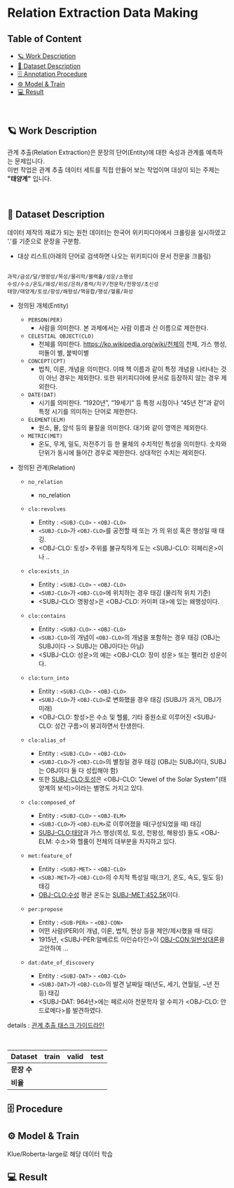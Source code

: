 # Relation Extraction Data Making

## Table of Content

* [🪐 Work Description](#Work)
* [💾 Dataset Description](#dataset)
* [🗄 Annotation Procedure](#Procedure)
* [⚙️ Model & Train](#Model)
* [💻 Result](#Result)

</br>

## 🪐 Work Description <a name='Work'></a>

관계 추출(Relation Extraction)은 문장의 단어(Entity)에 대한 속성과 관계를 예측하는 문제입니다. <br>
이번 작업은 관계 추출 데이터 세트를 직접 만들어 보는 작업이며 대상이 되는 주제는 **"태양계"** 입니다.

</br>

## 💾 Dataset Description <a name='dataset'></a>
데이터 제작의 재료가 되는 원천 데이터는 한국어 위키피디아에서 크롤링을 실시하였고 '.'를 기준으로 문장을 구분함. <br>

* 대상 리스트(아래의 단어로 검색하면 나오는 위키피디아 문서 전문을 크롤링)
<pre><code>
과학/금성/달/명왕성/목성/물리학/블랙홀/성운/소행성
수성/수소/온도/왜성/위성/은하/중력/지구/천문학/천왕성/초신성
태양/태양계/토성/항성/해왕성/핵융합/행성/헬륨/화성
</code></pre>

* 정의된 개체(Entity)
  - `PERSON(PER)` 
    - 사람을 의미한다. 본 과제에서는 사람 이름과 신 이름으로 제한한다.
  - `CELESTIAL OBJECT(CLO)`
    - 천체를 의미한다. https://ko.wikipedia.org/wiki/천체의 천체, 가스 행성,떠돌이 별, 붙박이별
  - `CONCEPT(CPT)`
    - 법칙, 이론, 개념을 의미한다. 이때 책 이름과 같이 특정 개념을 나타내는 것이 아닌 경우는 제외한다. 또한 위키피디아에 문서로 등장하지 않는 경우 제외한다.
  - `DATE(DAT)`
    - 시기를 의미한다. “1920년”, “19세기” 등 특정 시점이나 “45년 전”과 같이 특정 시기를 의미하는 단어로 제한한다.
  - `ELEMENT(ELM)` 
    - 원소, 물, 암석 등의 물질을 의미한다. 대기와 같이 영역은 제외한다.
  - `METRIC(MET)` 
    - 온도, 무게, 밀도, 자전주기 등 한 물체의 수치적인 특성을 의미한다. 숫자와 단위가 동시에 들어간 경우로 제한한다. 상대적인 수치는 제외한다.
 
 * 정의된 관계(Relation)
    - `no_relation`
      - no_relation
    - `clo:revolves`
      - Entity :  `<SUBJ-CLO>` - `<OBJ-CLO>`
      - `<SUBJ-CLO>`가 `<OBJ-CLO>`를 공전할 때 또는 <SUBJ-CLO>가 <OBJ-CLO>의 위성 혹은 행성일 때 태깅. 
      - <OBJ-CLO: 토성> 주위를 불규칙하게 도는 <SUBJ-CLO: 히페리온>이나 ..
  
    - `clo:exists_in`
      - Entity :  `<SUBJ-CLO>` - `<OBJ-CLO>`
      - `<SUBJ-CLO>`가 `<OBJ-CLO>`에 위치하는 경우 태깅 (물리적 위치 기준)
      - <SUBJ-CLO: 명왕성>은 <OBJ-CLO: 카이퍼 대>에 있는 왜행성이다.
  
    - `clo:contains`
      - Entity :  `<SUBJ-CLO>` - `<OBJ-CLO>`
      - `<SUBJ-CLO>`의 개념이 `<OBJ-CLO>`의 개념을 포함하는 경우 태깅 (OBJ는 SUBJ이다 -> SUBJ는 OBJ이다는 아님)
      - <SUBJ-CLO: 성운>의 예는 <OBJ-CLO: 장미 성운> 또는 펠리칸 성운이다.

    - `clo:turn_into`
      - Entity :  `<SUBJ-CLO>` - `<OBJ-CLO>`
      - `<SUBJ-CLO>`가 `<OBJ-CLO>`로 변화했을 경우 태깅 (SUBJ가 과거, OBJ가 미래)
      - <OBJ-CLO: 항성>은 수소 및 헬륨, 기타 중원소로 이루어진 <SUBJ-CLO: 성간 구름>이 붕괴하면서 탄생한다.

    - `clo:alias_of`
      - Entity :  `<SUBJ-CLO>` - `<OBJ-CLO>`
      - `<SUBJ-CLO>`가 `<OBJ-CLO>`의 별칭일 경우 태깅 (OBJ는 SUBJ이다, SUBJ는 OBJ이다 둘 다 성립해야 함)
      - 또한 <SUBJ-CLO:토성>은 <OBJ-CLO: "Jewel of the Solar System"(태양계의 보석)>이라는 별명도 가지고 있다.
  
    - `clo:composed_of`
      - Entity :  `<SUBJ-CLO>` - `<OBJ-ELM>`
      - `<SUBJ-CLO>`가 `<OBJ-ELM>`로 이루어졌을 때(구성되었을 때) 태깅
      - <SUBJ-CLO:태양>과 가스 행성(목성, 토성, 천왕성, 해왕성) 들도 <OBJ-ELM: 수소>와 헬륨이 전체의 대부분을 차지하고 있다.
  
    - `met:feature_of`
      - Entity :  `<SUBJ-MET>` - `<OBJ-CLO>`
      - `<SUBJ-MET>`가 `<OBJ-CLO>`의 수치적 특성일 때(크기, 온도, 속도, 밀도 등) 태깅
      - <OBJ-CLO:수성> 평균 온도는 <SUBJ-MET:452.5K>이다.
  
    - `per:propose`
      - Entity :  `<SUB-PER>` - `<OBJ-CON>`
      - 어떤 사람(PER)이 개념, 이론, 법칙, 현상 등을 제안/제시했을 때 태깅
      - 1915년, <SUBJ-PER:알베르트 아인슈타인>이 <OBJ-CON:일반상대론>을 고안하여 …
 
    - `dat:date_of_discovery`
      - Entity :  `<SUBJ-DAT>` - `<OBJ-CLO>`
      - `<SUBJ-DAT>`가 `<OBJ-CLO>`의 발견 날짜일 때(년도, 세기, 연월일, ~년 전 등) 태깅
      - <SUBJ-DAT: 964년>에는 페르시아 천문학자 알 수피가 <OBJ-CLO: 안드로메다>를 발견하였다.
  
  details : [관계 추출 태스크 가이드라인](https://github.com/boostcampaitech4lv23nlp1/level2_dataannotation_nlp-level2-nlp-05/blob/main/files/NLP-05%EC%A1%B0%20KLUE-RE%20%EA%B4%80%EA%B3%84%20%EC%B6%94%EC%B6%9C%20%ED%83%9C%EC%8A%A4%ED%81%AC%20%EA%B0%80%EC%9D%B4%EB%93%9C%EB%9D%BC%EC%9D%B8.docx.pdf)


  <br>

| Dataset            | train                    |valid    | test |
| ------------------ | ----------------------- |-------|--------------- |
| **문장 수**        | | | |
| **비율**        | | | |


## 🗄 Procedure <a name='Procedure'></a>

## ⚙️ Model & Train<a name='Model'></a>

  Klue/Roberta-large로 해당 데이터 학습

## 💻 Result <a name='Result'></a>
